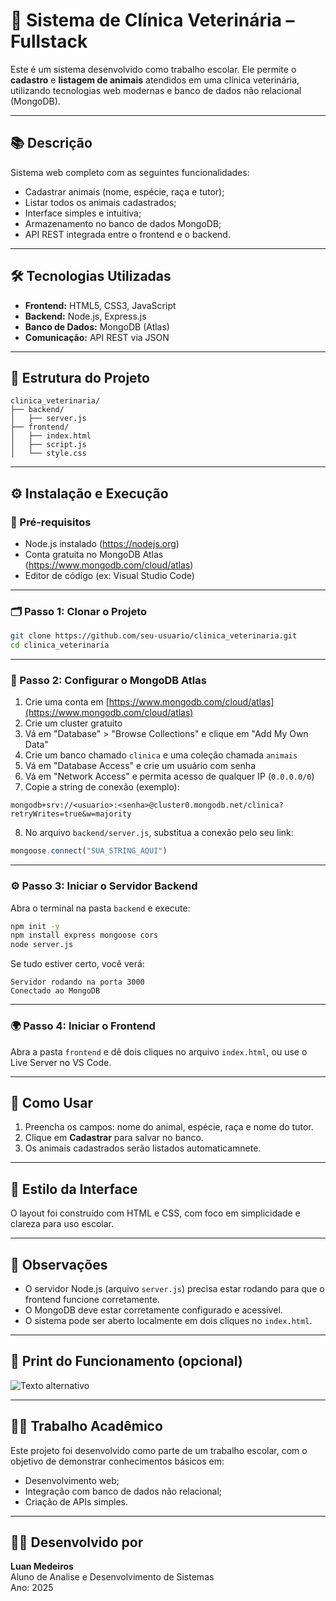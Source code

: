 # 🐾 Sistema de Clínica Veterinária – Fullstack

Este é um sistema desenvolvido como trabalho escolar. Ele permite o **cadastro** e **listagem de animais** atendidos em uma clínica veterinária, utilizando tecnologias web modernas e banco de dados não relacional (MongoDB).

---

## 📚 Descrição

Sistema web completo com as seguintes funcionalidades:

- Cadastrar animais (nome, espécie, raça e tutor);
- Listar todos os animais cadastrados;
- Interface simples e intuitiva;
- Armazenamento no banco de dados MongoDB;
- API REST integrada entre o frontend e o backend.

---

## 🛠 Tecnologias Utilizadas

- **Frontend:** HTML5, CSS3, JavaScript
- **Backend:** Node.js, Express.js
- **Banco de Dados:** MongoDB (Atlas)
- **Comunicação:** API REST via JSON

---

## 📁 Estrutura do Projeto

```
clinica_veterinaria/
├── backend/
│   ├── server.js
├── frontend/
│   ├── index.html
│   ├── script.js
│   └── style.css
```

---

## ⚙️ Instalação e Execução

### 🔧 Pré-requisitos

- Node.js instalado (https://nodejs.org)
- Conta gratuita no MongoDB Atlas (https://www.mongodb.com/cloud/atlas)
- Editor de código (ex: Visual Studio Code)

---

### 🗂️ Passo 1: Clonar o Projeto

```bash
git clone https://github.com/seu-usuario/clinica_veterinaria.git
cd clinica_veterinaria
```

---

### 🧩 Passo 2: Configurar o MongoDB Atlas

1. Crie uma conta em [https://www.mongodb.com/cloud/atlas](https://www.mongodb.com/cloud/atlas)
2. Crie um cluster gratuito
3. Vá em "Database" > "Browse Collections" e clique em "Add My Own Data"
4. Crie um banco chamado `clinica` e uma coleção chamada `animais`
5. Vá em "Database Access" e crie um usuário com senha
6. Vá em "Network Access" e permita acesso de qualquer IP (`0.0.0.0/0`)
7. Copie a string de conexão (exemplo):

```
mongodb+srv://<usuario>:<senha>@cluster0.mongodb.net/clinica?retryWrites=true&w=majority
```

8. No arquivo `backend/server.js`, substitua a conexão pelo seu link:

```js
mongoose.connect("SUA_STRING_AQUI")
```

---

### ⚙️ Passo 3: Iniciar o Servidor Backend

Abra o terminal na pasta `backend` e execute:

```bash
npm init -y
npm install express mongoose cors
node server.js
```

Se tudo estiver certo, você verá:

```
Servidor rodando na porta 3000
Conectado ao MongoDB
```

---

### 🌍 Passo 4: Iniciar o Frontend

Abra a pasta `frontend` e dê dois cliques no arquivo `index.html`, ou use o Live Server no VS Code.

---

## 🧪 Como Usar

1. Preencha os campos: nome do animal, espécie, raça e nome do tutor.
2. Clique em **Cadastrar** para salvar no banco.
3. Os animais cadastrados serão listados automaticamnete.

---

## 💄 Estilo da Interface

O layout foi construído com HTML e CSS, com foco em simplicidade e clareza para uso escolar.

---

## 📌 Observações

- O servidor Node.js (arquivo `server.js`) precisa estar rodando para que o frontend funcione corretamente.
- O MongoDB deve estar corretamente configurado e acessível.
- O sistema pode ser aberto localmente em dois cliques no `index.html`.

---

## 📸 Print do Funcionamento (opcional)

![Texto alternativo](clinica-veterinaria/captura-sistema.PNG)


---

## 👨‍🏫 Trabalho Acadêmico

Este projeto foi desenvolvido como parte de um trabalho escolar, com o objetivo de demonstrar conhecimentos básicos em:

- Desenvolvimento web;
- Integração com banco de dados não relacional;
- Criação de APIs simples.

---

## 👨‍💻 Desenvolvido por

**Luan Medeiros**  
Aluno de Analise e Desenvolvimento de Sistemas  
Ano: 2025  
